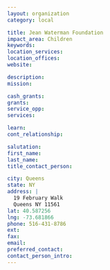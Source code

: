```yaml
---
layout: organization
category: local

title: Jean Waterman Foundation
impact_area: Children
keywords: 
location_services: 
location_offices: 
website: 

description: 
mission: 

cash_grants: 
grants: 
service_opp: 
services: 

learn: 
cont_relationship: 

salutation: 
first_name: 
last_name: 
title_contact_person: 

city: Queens
state: NY
address: |
  19 February Walk    
  Queens NY 11561
lat: 40.587256
lng: -73.681866
phone: 516-431-8786
ext: 
fax: 
email: 
preferred_contact: 
contact_person_intro: 
---
```

